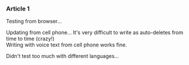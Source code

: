 ### Article 1

Testing from browser...

Updating from cell phone... It's very difficult to write as auto-deletes from time to time \(crazy!\)  
Writing with voice text from cell phone works fine.

Didn't test too much with different languages...

